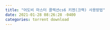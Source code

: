 ```yaml
---
title: "어도비 마스터 콜렉션cs6 키젠(크랙) 사용방법"
date: 2021-01-28 08:26:28 -0400
categories: torrent download
---
```

<div style='height:0;overflow:hidden'>
2021-01-28-downloadTorrent.md 이상의 PC세상
IT 이야기
 
PC 이야기
 
블로그 Design
 
컴퓨터 A/S
 
태그
 
방명록
 
   
어도비 마스터 콜렉션cs6 키젠(크랙) 사용방법
PC /Adobe(어도비) 2020. 12. 7. 12:38

 	 

 
안녕하세요 이상의 PC세상입니다
예전에 올렸던 어도비 마스터 컬렉션 키젠 크랙 사용방법에 관한 글이 관리자에 의해 삭제가 되는 바람에 다시 올리게 되었습니다. 아마도 키젠 크랙 프로그램을 같이 올려서 삭제처리가 된 것 같습니다.... 키젠 크랙 프로그램이 필요하신 분은 댓글에 남겨주시면 제가 프로그램을 보내드리도록 하겠습니다.

혹시 어도비 마스터 컬렉션 cs6을 설치안하시분은 아래 링크를 참고하여 설치를 먼저 해주세요

[PC /Adobe(어도비)] - 어도비 마스터 콜렉션 cs6 다운 및 설치방법 정리

 
어도비 마스터 콜렉션 cs6 다운 및 설치방법 정리

'어도비 마스터 콜렉션은 그래픽디자인, 영상편집, 웹 개발 등 응용프로그램들을 한데 묶은 제품입니다. 특히 cs6은 어도비 크리에이티브 제품군의 마지막 버전이 될 것이라고 하네요 cs6버전은

2sang.tistory.com
어도비 마스터 컬렉션에 대해 관심을 가지시는분들은 아시겠지만 비용이 만만치가 않습니다. 그러기에 이 해당글을 검색해서 방문하셨을텐데 키젠 크랙을 이용하여 제품 등록만 하면 비용없이 무료로 사용이 가능합니다.

그럼 어도비 마스터 콜렉션 cs6 설치가 완료되었다는 가정하게 키젠 사용방법을 알려드리도록 하겠습니다.

 

보안 프로그램 종료
현재 컴퓨터에 설치되어 있는 보안 프로그램은 정지를 시켜주거나 잠시 종료를 해주세요. 보안이 켜져 있는 상태에서 키젠 크랙 프로그램을 실행하게 되면 자동으로 삭제가 돼버립니다. 그러니 보안 프로그램을 종료한 상태에서 키젠 크랙 프로그램을 실행해주세요. 제가 직접 사용을 해보았고, 아무 문제없는 프로그램이니 안심하셔도 됩니다

(키젠 크랙 프로그램이 필요하신 분은 댓글에 남겨주세요. 파일은 토렌트 파일로 보내드리며, 토렌트 프로그램을 잘 모르신 분은 말씀해주세요)


 
 

토렌트를 이용해 파일을 받으신 다음 네트워크 설정을 변경하셔야 합니다.
제어판 -> 네트워크 및 공유 센터 -> 어댑터 설정 변경 -> '로컬 영역 연결'을 '사용 안 함'으로 설정
아래 화면을 참고하여 설정하시면 됩니다.




#설정을 완료하셨다면 다운로드한 키젠 프로그램을 열어주세요


#'keygen'프로그램을 실행시키면 작은 창이 뜨게 됩니다.
여기서 'GENERATE' 버튼을 누르면 'Serial' 부분에 숫자들이 뜨실 겁니다.
이 숫자들을 복사해놓으세요


#이제 설치하신 응용프로그램 중 한 가지 프로그램을 실행해주세요

(전 포토샵을 실행해 보겠습니다.)


#프로그램을 실행하면 1~2초 후에 아래 화면 '시험판'이라는 창이 뜨실 겁니다. 이 부분을 키젠으로 인증해야 합니다.
'소프트웨어 사용권 부여' 버튼을 클릭합니다.


#설치 과정에서 아이디를 만드셨을 테니 로그인을 해주세요 
만약 아이디가 없으시다면 새로 만드시면 됩니다.
(아이디를 만든다고 해서 나중에 불이익이 생기는 게 아니오니 걱정 안 하셔도 됩니다.)


#다음 화면으로 넘어가면 일련번호를 입력하라고 하실 텐데, 아까 키젠 프로그램에서 생성된 번호를 여기에 붙여 넣기를 하시면 됩니다.


#다음 화면으로 넘어가면 인터넷 연결을 끊어놨기 때문에 연결하고 다시 시도하라고 합니다.
'나중에 연결'버튼을 클릭합니다.

아래 캡처 화면들을 보면서 똑같이 클릭을 해주세요





#생성된 요청 코드가 있는데요. 이 코드를 복사해주세요


 
 
#복사한 코드를 키젠 프로그램 'Request' 부분에 붙여 넣기에 넣어줍니다.
그러고 나서 'GENERATE' 버튼을 누르면 'Activation' 부분에 코드가 뜨게 됩니다. 
이 코드를 다시 복사합니다. 


#복사한 코드를 '응답 코드' 부분에 붙여 넣은 다음 '활성화' 버튼만 누르면 됩니다.



#마지막으로 키젠 폴더에 있던 'disable_activation.cmd' 파일을 마우스 오른쪽 버튼을 클릭해서 '관리자 권한으로 실행'을 눌러주시면 끝납니다.



좋아요5
공유하기글 요소구독하기
 
어도비cs6, 어도비마스터콜렉션, 어도비마스터콜렉션cs6, 어도비무료, 어도비크랙

'PC /Adobe(어도비)' 관련 글

Adobe Acrobat Reader 오류 완벽한 해결방법

프리미어 프로 cs6 한글판, 영문판 바꾸기
'PC /Adobe(어도비)' 관련 글 더보기
댓글(174)

이전 댓글 더보기

2021.01.06 19:40
비밀댓글입니다

답글 수정
Favicon of https://2sang.tistory.comBlogIcon이상 BLOG_
2021.01.08 14:11신고
발송해드렸습니다
수정

2021.01.07 22:22
비밀댓글입니다

답글 수정
Favicon of https://2sang.tistory.comBlogIcon이상 BLOG_
2021.01.08 14:11신고
발송해드렸습니다

수정

2021.01.09 11:11
비밀댓글입니다

답글 수정
Favicon of https://2sang.tistory.comBlogIcon이상 BLOG_
2021.01.11 10:34신고
발송해드렸습니다

수정
답변기다리는질문ㅁ자
2021.01.09 15:28신고
안녕하세요 질문드립니다.
블로그 글대로 키젠으로 설치했는데, 체험판 기간만 30000 일 이상으로 늘어나있을뿐
인증이안된거같고.. 재부팅하면 시리얼 번호를 입력하라고 나옵니다. (revoked 되었다고 나옴)
뭐가 문제인지 아시나요 /?

답글 수정
Favicon of https://2sang.tistory.comBlogIcon이상 BLOG_
2021.01.11 10:33신고
전 그런 문제가 전혀 없었는데요.. 아무래도 인증이 정상적으로 안되신것 같습니다.. 다시 한번 차근히 위 방법을 통해 인증을 해보세요

수정

2021.01.11 07:31
비밀댓글입니다

답글 수정
Favicon of https://2sang.tistory.comBlogIcon이상 BLOG_
2021.01.11 10:34신고
발송해드렸습니다

수정

2021.01.11 07:32
비밀댓글입니다

답글 수정
Favicon of https://2sang.tistory.comBlogIcon이상 BLOG_
2021.01.11 10:34신고
어디로 보내드릴까요?

수정

2021.01.11 14:17
비밀댓글입니다

답글 수정
Favicon of https://2sang.tistory.comBlogIcon이상 BLOG_
2021.01.15 18:52신고
발송해드렸습니다

수정

2021.01.11 14:40
비밀댓글입니다

답글 수정

2021.01.12 18:53
비밀댓글입니다

답글 수정
Favicon of https://2sang.tistory.comBlogIcon이상 BLOG_
2021.01.15 18:52신고
발송해드렸습니다

수정

2021.01.13 22:57
비밀댓글입니다

답글 수정
Favicon of https://2sang.tistory.comBlogIcon이상 BLOG_
2021.01.15 18:52신고
발송해드렸습니다

수정

2021.01.15 12:26
비밀댓글입니다

답글 수정
Favicon of https://2sang.tistory.comBlogIcon이상 BLOG_
2021.01.15 18:52신고
발송해드렸습니다

수정

2021.01.16 10:25
비밀댓글입니다

답글 수정
Favicon of https://2sang.tistory.comBlogIcon이상 BLOG_
2021.01.19 10:23신고
발송해드렸습니다

수정

2021.01.18 12:07
비밀댓글입니다

답글 수정
Favicon of https://2sang.tistory.comBlogIcon이상 BLOG_
2021.01.19 10:23신고
발송해드렸습니다

수정

2021.01.18 14:42
비밀댓글입니다

답글 수정
Favicon of https://2sang.tistory.comBlogIcon이상 BLOG_
2021.01.19 10:23신고
발송해드렸습니다

수정

2021.01.18 17:00
비밀댓글입니다

답글 수정
Favicon of https://2sang.tistory.comBlogIcon이상 BLOG_
2021.01.19 10:23신고
발송해드렸습니다

수정

2021.01.19 00:38
비밀댓글입니다

답글 수정
Favicon of https://2sang.tistory.comBlogIcon이상 BLOG_
2021.01.19 10:23신고
토렌트 파일로 변형을 안시키면 전송자체가 안되네요..

수정

2021.01.21 20:44
비밀댓글입니다

답글 수정

2021.01.28 01:36
비밀댓글입니다

답글 수정

2021.01.28 01:36
비밀댓글입니다

답글 수정
조좌성
2021.01.28 10:33신고
키젠좀.. 부탁드릴께요~
jojwasung@naver.com 입니다.

답글 수정
 비밀 글
등록
 
1
 
···
 
11
 
12
 
13
 
14
 
15
 
16
 
17
 
18
 
19
 
···
 
133
 
검색

카테고리
 전체 글 (133)
 IT (12)
 PC (90)
 Adobe(어도비) (4)
 Window 7 (10)
 Window 8 (3)
 Window 10 (5)
 소프트웨어 (23)
 컴퓨터 AS (18)
 유용한 사이트 (12)
 기타 (15)
 구글(Google) (11)
 스마트폰 (3)
 티스토리 (10)
 애드센스 (1)
 토렌트 (5)

 
최근 글
토렌트 사이트 추천 인기 순위 (202⋯
구글드라이브 삭제하는 방법
윈도우10 저렴한 제품키 사용해도⋯
컴퓨터(PC)로 문자 보내기 방법
구글 크롬 확장프로그램 설치하는 방법
태그
티스토리 꾸미기
 
어도비cs6
 
pc로문자보내기
 
토렌트
 
구글드라이브삭제
 
스윙브라우저
 
구글 검색
 
윈도우10 무료
 
구글세이프서치해제
 
구글세이프서치
 
윈도우10정품무료
 
인터넷 속도
 
윈도우7
 
스윙브라우저 크롬
 
윈도우10 정품인증
 
윈도우8.1
 
티스토리 블로그
 
QR코드
 
구글드라이브
 
웹브라우저
 
pc문자보내기
 
어도비포토샵cs6
 
윈도우10
 
컴퓨터로문자보내기
 
윈도우8
 
어도비포토샵무료
 
티스토리 네이버 검색
 
adobe cs6
 
컴퓨터 고장
 
티스토리 애드디스

 

 
달력
«   2021/01   »
일	월	화	수	목	금	토
 	 	 	 	 	1	2
3	4	5	6	7	8	9
10	11	12	13	14	15	16
17	18	19	20	21	22	23
24	25	26	27	28	29	30
31	 	 	 	 	 	 
통계
Total : 2,227,479
Today : 247
Yesterday : 688
관리
관리자
글쓰기
이 글을 공유하기


Facebook
 

Twitter
 

Google +
 

Kakao
 

Naver
Copyright © 이상의 PC세상 All Rights Reserved
Designed by JB FACTORY
이상의 PC세상 구독하기
